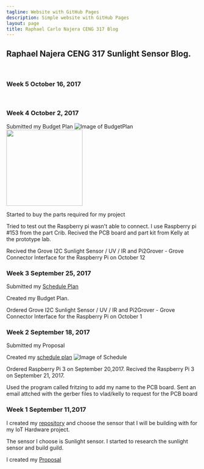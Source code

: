```yaml
---
tagline: Website with GitHub Pages
description: Simple website with GitHub Pages
layout: page
title: Raphael Carlo Najera CENG 317 Blog
---
```


Raphael Najera CENG 317 Sunlight Sensor Blog.
-------------

 


### Week 5 October 16, 2017
 
### Week 4 October 2, 2017

Submitted my Budget Plan
![Image of BudgetPlan]( =250x)
<img src="https://raw.githubusercontent.com/RaphaelNajera/Sunlight_Sensor/master/documentation/Raphael%20-Budget%20for%20Sunlight%20Sensor.png" width="200" height="200">

Started to buy the parts required for my project

Tried to test out the Raspberry pi wasn't able to connect.
I use Raspberry pi #153 from the part Crib.
Recived the PCB board and part kit from Kelly at the prototype lab.

Recived the Grove I2C Sunlight Sensor / UV / IR and Pi2Grover - Grove Connector Interface for the Raspberry Pi on October 12


### Week 3 September 25, 2017

Submitted my [Schedule Plan]()

Created my Budget Plan.

Ordered Grove I2C Sunlight Sensor / UV / IR and Pi2Grover - Grove Connector Interface for the Raspberry Pi on October 1

### Week 2 September 18, 2017

Submitted my Proposal

Created my [schedule plan]()
![Image of Schedule]()

Ordered Raspberry Pi 3 on September 20,2017. 
Recived the Raspberry Pi 3 on September 21, 2017.

Used the program called fritzing to add my name to the PCB board.
Sent an email attched with the gerber files to vlad/kelly to request for the PCB board

### Week 1 September 11,2017

I created my [repository](https://github.com/RaphaelNajera/Sunlight_Sensor) and choose the sensor that I will be building with for my IoT Hardware project.

The sensor I choose is Sunlight sensor. I started to research the sunlight sensor and build guild.

I created my [Proposal](https://github.com/RaphaelNajera/Sunlight_Sensor/blob/master/documentation/ProposalContentRaphaelNajeraRev02.pdf)

